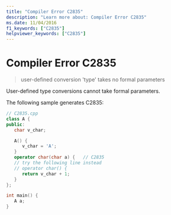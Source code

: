 ```yaml
---
title: "Compiler Error C2835"
description: "Learn more about: Compiler Error C2835"
ms.date: 11/04/2016
f1_keywords: ["C2835"]
helpviewer_keywords: ["C2835"]
---
```

# Compiler Error C2835

> user-defined conversion 'type' takes no formal parameters

User-defined type conversions cannot take formal parameters.

The following sample generates C2835:

```cpp
// C2835.cpp
class A {
public:
   char v_char;

   A() {
      v_char = 'A';
   }
   operator char(char a) {   // C2835
   // try the following line instead
   // operator char() {
      return v_char + 1;
   }
};

int main() {
   A a;
}
```
